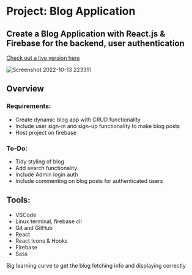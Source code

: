 # Project: Blog Application

## Create a Blog Application with React.js & Firebase for the backend, user authentication

[Check out a live version here](https://blog-app-1169d.web.app/)

![Screenshot 2022-10-13 223311](https://user-images.githubusercontent.com/18374849/195715604-602bfbb4-e006-4cc1-ba46-7aea350ed2d2.png)

## Overview

### Requirements:

  * Create dynamic blog app with CRUD functionality
  * Include user sign-in and sign-up functionality to make blog posts
  * Host project on firebase
  
  
### To-Do:

  * Tidy styling of blog
  * Add search functionality
  * Include Admin login auth
  * Include commenting on blog posts for authenticated users
  
## Tools:

  * VSCode 
  * Linux terminal, firebase cli
  * Git and GitHub
  * React
  * React Icons & Hooks
  * Firebase
  * Sass
  
 
 Big learning curve to get the blog fetching info and displaying correctly
